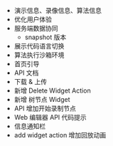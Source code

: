 - 演示信息、录像信息、算法信息 
- 优化用户体验
- 服务端数据协同
  - snapshot 版本
- 展示代码语言切换
- 算法执行沙箱环境
- 首页引导
- API 文档
- 下载 & 上传
- 新增 Delete Widget Action
- 新增 树节点 Widget 
- API 增加开始录制节点
- Web 编辑器 API 代码提示
- 信息通知栏
- add widget action 增加回放动画